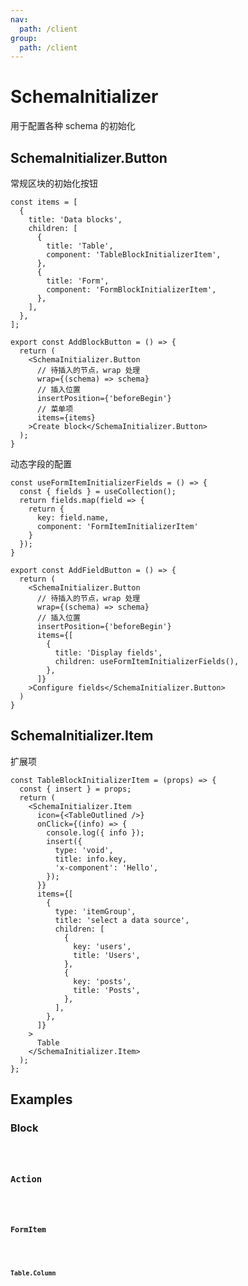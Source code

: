 ```yaml
---
nav:
  path: /client
group:
  path: /client
---
```


# SchemaInitializer

用于配置各种 schema 的初始化

## SchemaInitializer.Button

常规区块的初始化按钮

```tsx | pure
const items = [
  {
    title: 'Data blocks',
    children: [
      {
        title: 'Table',
        component: 'TableBlockInitializerItem',
      },
      {
        title: 'Form',
        component: 'FormBlockInitializerItem',
      },
    ],
  },
];

export const AddBlockButton = () => {
  return (
    <SchemaInitializer.Button
      // 待插入的节点，wrap 处理
      wrap={(schema) => schema}
      // 插入位置
      insertPosition={'beforeBegin'}
      // 菜单项
      items={items}
    >Create block</SchemaInitializer.Button>
  );
}
```

动态字段的配置

```tsx | pure
const useFormItemInitializerFields = () => {
  const { fields } = useCollection();
  return fields.map(field => {
    return {
      key: field.name,
      component: 'FormItemInitializerItem'
    }
  });
}

export const AddFieldButton = () => {
  return (
    <SchemaInitializer.Button
      // 待插入的节点，wrap 处理
      wrap={(schema) => schema}
      // 插入位置
      insertPosition={'beforeBegin'}
      items={[
        {
          title: 'Display fields',
          children: useFormItemInitializerFields(),
        },
      ]}
    >Configure fields</SchemaInitializer.Button>
  )
}
```

## SchemaInitializer.Item

扩展项

```tsx | pure
const TableBlockInitializerItem = (props) => {
  const { insert } = props;
  return (
    <SchemaInitializer.Item
      icon={<TableOutlined />}
      onClick={(info) => {
        console.log({ info });
        insert({
          type: 'void',
          title: info.key,
          'x-component': 'Hello',
        });
      }}
      items={[
        {
          type: 'itemGroup',
          title: 'select a data source',
          children: [
            {
              key: 'users',
              title: 'Users',
            },
            {
              key: 'posts',
              title: 'Posts',
            },
          ],
        },
      ]}
    >
      Table
    </SchemaInitializer.Item>
  );
};
```

## Examples

### Block

<code src="./demos/demo1.tsx" />

### Action

<code src="./demos/demo2.tsx" />

### FormItem

<code src="./demos/demo3.tsx" />

### Table.Column

<code src="./demos/demo4.tsx" />
